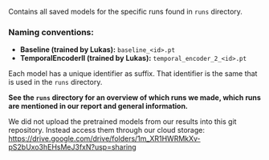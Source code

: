 Contains all saved models for the specific runs found in `runs` directory.

### Naming conventions:

- <b>Baseline (trained by Lukas):</b> `baseline_<id>.pt`
- <b>TemporalEncoderII (trained by Lukas):</b> `temporal_encoder_2_<id>.pt`

Each model has a unique identifier as suffix. That identifier is the same that is used in the `runs` directory.

<b> See the `runs` directory for an overview of which runs we made, which runs are mentioned in our report and general information.</b>

We did not upload the pretrained models from our results into this git repository. Instead access them through our cloud storage: https://drive.google.com/drive/folders/1m_XR1HWRMkXv-pS2bUxo3hEHsMeJ3fxN?usp=sharing 
